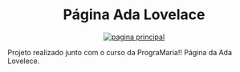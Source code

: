 <h1 align="center">Página Ada Lovelace </h1>
<p align="center">
<a href=" https://nathmelop.github.io/pagAda/">
    <img src="https://github.com/nathmelop/pagAda/raw/main/Atividade%20Reprograma/pag-principal.png" alt="pagina principal"/></a>


Projeto realizado junto com o curso da PrograMaria!! Página da Ada Lovelece.
</p>

